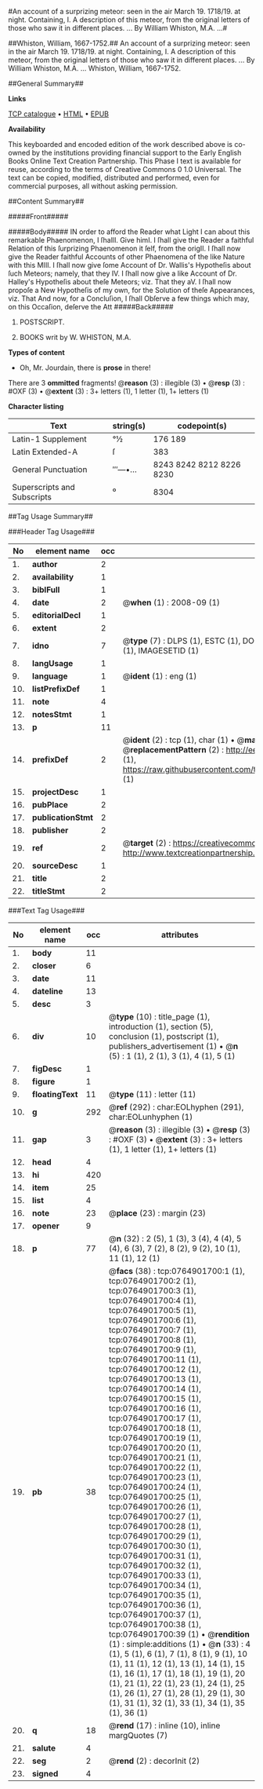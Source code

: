 #An account of a surprizing meteor: seen in the air March 19. 1718/19. at night. Containing, I. A description of this meteor, from the original letters of those who saw it in different places. ... By William Whiston, M.A. ...#

##Whiston, William, 1667-1752.##
An account of a surprizing meteor: seen in the air March 19. 1718/19. at night. Containing, I. A description of this meteor, from the original letters of those who saw it in different places. ... By William Whiston, M.A. ...
Whiston, William, 1667-1752.

##General Summary##

**Links**

[TCP catalogue](http://www.ota.ox.ac.uk/tcp/)  • 
[HTML](http://tei.it.ox.ac.uk/tcp/Texts-HTML/free/004/004794712.html)  • 
[EPUB](http://tei.it.ox.ac.uk/tcp/Texts-EPUB/free/004/004794712.epub)

**Availability**

This keyboarded and encoded edition of the
	       work described above is co-owned by the institutions
	       providing financial support to the Early English Books
	       Online Text Creation Partnership. This Phase I text is
	       available for reuse, according to the terms of Creative
	       Commons 0 1.0 Universal. The text can be copied,
	       modified, distributed and performed, even for
	       commercial purposes, all without asking permission.


##Content Summary##

#####Front#####

#####Body#####
IN order to afford the Reader what Light I can about this remarkable Phaenomenon, I ſhallI. Give himI. I ſhall give the Reader a faithful Relation of this ſurprizing Phaenomenon it ſelf, from the origII. I ſhall now give the Reader faithful Accounts of other Phaenomena of the like Nature with this MIII. I ſhall now give ſome Account of Dr. Wallis's Hypotheſis about ſuch Meteors; namely, that they IV. I ſhall now give a like Account of Dr. Halley's Hypotheſis about theſe Meteors; viz. That they aV. I ſhall now propoſe a New Hypotheſis of my own, for the Solution of theſe Appearances, viz. That And now, for a Concluſion, I ſhall Obſerve a few things which may, on this Occaſion, deſerve the Att
#####Back#####

1. POSTSCRIPT.

1. BOOKS writ by W. WHISTON, M.A.

**Types of content**

  * Oh, Mr. Jourdain, there is **prose** in there!

There are 3 **ommitted** fragments! 
 @__reason__ (3) : illegible (3)  •  @__resp__ (3) : #OXF (3)  •  @__extent__ (3) : 3+ letters (1), 1 letter (1), 1+ letters (1)

**Character listing**


|Text|string(s)|codepoint(s)|
|---|---|---|
|Latin-1 Supplement|°½|176 189|
|Latin Extended-A|ſ|383|
|General Punctuation|″′—•…|8243 8242 8212 8226 8230|
|Superscripts             and Subscripts|⁰|8304|

##Tag Usage Summary##

###Header Tag Usage###

|No|element name|occ|attributes|
|---|---|---|---|
|1.|__author__|2||
|2.|__availability__|1||
|3.|__biblFull__|1||
|4.|__date__|2| @__when__ (1) : 2008-09 (1)|
|5.|__editorialDecl__|1||
|6.|__extent__|2||
|7.|__idno__|7| @__type__ (7) : DLPS (1), ESTC (1), DOCNO (1), TCP (1), GALEDOCNO (1), CONTENTSET (1), IMAGESETID (1)|
|8.|__langUsage__|1||
|9.|__language__|1| @__ident__ (1) : eng (1)|
|10.|__listPrefixDef__|1||
|11.|__note__|4||
|12.|__notesStmt__|1||
|13.|__p__|11||
|14.|__prefixDef__|2| @__ident__ (2) : tcp (1), char (1)  •  @__matchPattern__ (2) : ([0-9\-]+):([0-9IVX]+) (1), (.+) (1)  •  @__replacementPattern__ (2) : http://eebo.chadwyck.com/downloadtiff?vid=$1&page=$2 (1), https://raw.githubusercontent.com/textcreationpartnership/Texts/master/tcpchars.xml#$1 (1)|
|15.|__projectDesc__|1||
|16.|__pubPlace__|2||
|17.|__publicationStmt__|2||
|18.|__publisher__|2||
|19.|__ref__|2| @__target__ (2) : https://creativecommons.org/publicdomain/zero/1.0/ (1), http://www.textcreationpartnership.org/docs/. (1)|
|20.|__sourceDesc__|1||
|21.|__title__|2||
|22.|__titleStmt__|2||


###Text Tag Usage###

|No|element name|occ|attributes|
|---|---|---|---|
|1.|__body__|11||
|2.|__closer__|6||
|3.|__date__|11||
|4.|__dateline__|13||
|5.|__desc__|3||
|6.|__div__|10| @__type__ (10) : title_page (1), introduction (1), section (5), conclusion (1), postscript (1), publishers_advertisement (1)  •  @__n__ (5) : 1 (1), 2 (1), 3 (1), 4 (1), 5 (1)|
|7.|__figDesc__|1||
|8.|__figure__|1||
|9.|__floatingText__|11| @__type__ (11) : letter (11)|
|10.|__g__|292| @__ref__ (292) : char:EOLhyphen (291), char:EOLunhyphen (1)|
|11.|__gap__|3| @__reason__ (3) : illegible (3)  •  @__resp__ (3) : #OXF (3)  •  @__extent__ (3) : 3+ letters (1), 1 letter (1), 1+ letters (1)|
|12.|__head__|4||
|13.|__hi__|420||
|14.|__item__|25||
|15.|__list__|4||
|16.|__note__|23| @__place__ (23) : margin (23)|
|17.|__opener__|9||
|18.|__p__|77| @__n__ (32) : 2 (5), 1 (3), 3 (4), 4 (4), 5 (4), 6 (3), 7 (2), 8 (2), 9 (2), 10 (1), 11 (1), 12 (1)|
|19.|__pb__|38| @__facs__ (38) : tcp:0764901700:1 (1), tcp:0764901700:2 (1), tcp:0764901700:3 (1), tcp:0764901700:4 (1), tcp:0764901700:5 (1), tcp:0764901700:6 (1), tcp:0764901700:7 (1), tcp:0764901700:8 (1), tcp:0764901700:9 (1), tcp:0764901700:11 (1), tcp:0764901700:12 (1), tcp:0764901700:13 (1), tcp:0764901700:14 (1), tcp:0764901700:15 (1), tcp:0764901700:16 (1), tcp:0764901700:17 (1), tcp:0764901700:18 (1), tcp:0764901700:19 (1), tcp:0764901700:20 (1), tcp:0764901700:21 (1), tcp:0764901700:22 (1), tcp:0764901700:23 (1), tcp:0764901700:24 (1), tcp:0764901700:25 (1), tcp:0764901700:26 (1), tcp:0764901700:27 (1), tcp:0764901700:28 (1), tcp:0764901700:29 (1), tcp:0764901700:30 (1), tcp:0764901700:31 (1), tcp:0764901700:32 (1), tcp:0764901700:33 (1), tcp:0764901700:34 (1), tcp:0764901700:35 (1), tcp:0764901700:36 (1), tcp:0764901700:37 (1), tcp:0764901700:38 (1), tcp:0764901700:39 (1)  •  @__rendition__ (1) : simple:additions (1)  •  @__n__ (33) : 4 (1), 5 (1), 6 (1), 7 (1), 8 (1), 9 (1), 10 (1), 11 (1), 12 (1), 13 (1), 14 (1), 15 (1), 16 (1), 17 (1), 18 (1), 19 (1), 20 (1), 21 (1), 22 (1), 23 (1), 24 (1), 25 (1), 26 (1), 27 (1), 28 (1), 29 (1), 30 (1), 31 (1), 32 (1), 33 (1), 34 (1), 35 (1), 36 (1)|
|20.|__q__|18| @__rend__ (17) : inline (10), inline margQuotes (7)|
|21.|__salute__|4||
|22.|__seg__|2| @__rend__ (2) : decorInit (2)|
|23.|__signed__|4||
